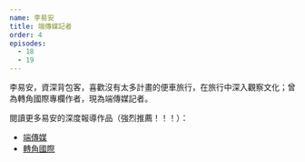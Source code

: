 ```yaml
---
name: 李易安
title: 端傳媒記者
order: 4
episodes:
  - 18
  - 19
---
```


李易安，資深背包客，喜歡沒有太多計畫的便車旅行，在旅行中深入觀察文化；曾為轉角國際專欄作者，現為端傳媒記者。

閱讀更多易安的深度報導作品（強烈推薦！！！）：

* [端傳媒](https://theinitium.com/author/cEoTwTZK)
* [轉角國際](https://global.udn.com/author/articles/1020/1458)